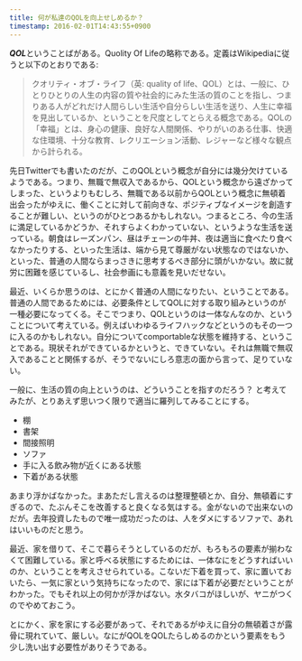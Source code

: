 ```yaml
---
title: 何が私達のQOLを向上せしめるか？ 
timestamp: 2016-02-01T14:43:55+0900
---
```


***QOL***ということばがある。Quolity Of Lifeの略称である。定義はWikipediaに従うと以下のとおりである:

> クオリティ・オブ・ライフ（英: quality of life、QOL）とは、一般に、ひとりひとりの人生の内容の質や社会的にみた生活の質のことを指し、つまりある人がどれだけ人間らしい生活や自分らしい生活を送り、人生に幸福を見出しているか、ということを尺度としてとらえる概念である。QOLの「幸福」とは、身心の健康、良好な人間関係、やりがいのある仕事、快適な住環境、十分な教育、レクリエーション活動、レジャーなど様々な観点から計られる。

先日Twitterでも書いたのだが、このQOLという概念が自分には幾分欠けているようである。つまり、無職で無収入であるから、QOLという概念から遠ざかってしまった、というよりもむしろ、無職である以前からQOLという概念に無頓着出会ったがゆえに、働くことに対して前向きな、ポジティブなイメージを創造することが難しい、というのがひとつあるかもしれない。つまるところ、今の生活に満足しているかどうか、それすらよくわかっていない、というような生活を送っている。朝食はレーズンパン、昼はチェーンの牛丼、夜は適当に食べたり食べなかったりする、といった生活は、端から見て尊厳がない状態なのではないか、といった、普通の人間ならまっさきに思考するべき部分に頭がいかない。故に就労に困難を感じているし、社会参画にも意義を見いだせない。

最近、いくらか思うのは、とにかく普通の人間になりたい、ということである。普通の人間であるためには、必要条件としてQOLに対する取り組みというのが一種必要になってくる。そこでつまり、QOLというのは一体なんなのか、ということについて考えている。例えばいわゆるライフハックなどというのもその一つに入るのかもしれない。自分についてcomportableな状態を維持する、ということである。現状それができているかというと、できていない。それは無職で無収入であることと関係するが、そうでないにしろ意志の面から言って、足りていない。

一般に、生活の質の向上というのは、どういうことを指すのだろう？ と考えてみたが、とりあえず思いつく限りで適当に羅列してみることにする。

- 棚
- 書架
- 間接照明
- ソファ
- 手に入る飲み物が近くにある状態
- 下着がある状態

あまり浮かばなかった。まあただし言えるのは整理整頓とか、自分、無頓着にすぎるので、たぶんそこを改善すると良くなる気はする。金がないので出来ないのだが。去年投資したもので唯一成功だったのは、人をダメにするソファで、あれはいいものだと思う。

最近、家を借りて、そこで暮らそうとしているのだが、もろもろの要素が揃わなくて困難している。家と呼べる状態にするためには、一体なにをどうすればいいのか、ということを考えさせられている。こないだ下着を買って、家に置いておいたら、一気に家という気持ちになったので、家には下着が必要だということがわかった。でもそれ以上の何かが浮かばない。水タバコがほしいが、ヤニがつくのでやめておこう。

とにかく、家を家にする必要があって、それであるがゆえに自分の無頓着さが露骨に現れていて、厳しい。なにがQOLをQOLたらしめるのかという要素をもう少し洗い出す必要性がありそうである。
